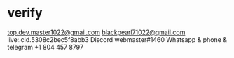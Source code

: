 # verify

top.dev.master1022@gmail.com
blackpearl71022@gmail.com
live:.cid.5308c2bec5f8abb3
Discord
webmaster#1460
Whatsapp & phone & telegram
+1 804 457 8797
